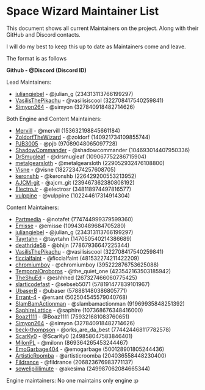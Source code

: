 # Space Wizard Maintainer List
This document shows all current Maintainers on the project. Along with their GitHub and Discord contacts.

I will do my best to keep this up to date as Maintainers come and leave.

The format is as follows

**Github - @Discord (Discord ID)**

Lead Maintainers: 
- [juliangiebel](https://github.com/juliangiebel) - @julian_g (234313113766199297)
- [VasilisThePikachu](https://github.com/VasilisThePikachu) - @vasilisiscool (322708417540259841)
- [Simyon264](https://github.com/Simyon264) - @simyon (327840918482714626)

Both Engine and Content Maintainers:
- [Mervill](https://github.com/Mervill) - @mervill (153632198845661184)
- [ZoldorfTheWizard](https://github.com/ZoldorfTheWizard) - @zoldorf (140921734109855744)
- [PJB3005](https://github.com/PJB3005) - @pjb (97089048065097728)
- [ShadowCommander](https://github.com/ShadowCommander) - @shadowcommander (104693014407950336)
- [DrSmugleaf](https://github.com/DrSmugleaf) - @drsmugleaf (109067752286715904)
- [metalgearsloth](https://github.com/metalgearsloth) - @metalgearsloth (229052932476108800)
- [Visne](https://github.com/Visne) - @visne (182723474257608705)
- [keronshb](https://github.com/keronshb) - @keronshb (226429200553213952)
- [AJCM-git](https://github.com/AJCM-git) - @ajcm_git (239467362380808192)
- [ElectroJr](https://github.com/ElectroJr) - @electrosr (348118974497816577)
- [vulppine](https://github.com/vulppine) - @vulppine (102244617314914304)

Content Maintainers:
- [Partmedia](https://github.com/Partmedia) - @notafet (774744999379599360)
- [Emisse](https://github.com/Emisse) - @emisse (109430489684705280)
- [juliangiebel](https://github.com/juliangiebel) - @julian_g (234313113766199297)
- [Tayrtahn](https://github.com/Tayrtahn) - @tayrtahn (147050540214386689)
- [deathride58](https://github.com/deathride58) - @bhijn (77867936647225344)
- [VasilisThePikachu](https://github.com/VasilisThePikachu) - @vasilisiscool (322708417540259841)
- [ficcialfaint](https://github.com/ficcialfaint) - @ficcialfaint (481532274211422209)
- [chromiumboy](https://github.com/chromiumboy) - @chromiumboy (395222876753625088)
- [TemporalOroboros](https://github.com/TemporalOroboros) - @the_quiet_one (423542163503185942)
- [TheShuEd](https://github.com/TheShuEd) - @eshhhed (267327466060775425)
- [slarticodefast](https://github.com/slarticodefast) - @sebseb5071 (578191477839101967)
- [UbaserB](https://github.com/UbaserB) - @ubaser (578881480386805771)
- [Errant-4](https://github.com/Errant-4) - @err.ant (502504545579040768)
- [SlamBamActionman](https://github.com/SlamBamActionman) - @slambamactionman (91969935848251392)
- [SaphireLattice](https://github.com/SaphireLattice) - @saphire (107368676348416000)
- [Boaz1111](https://github.com/Boaz1111) - @Boaz1111 (759321681083760651)
- [Simyon264](https://github.com/Simyon264) - @simyon (327840918482714626)
- [beck-thompson](https://github.com/beck-thompson) - @orks_are_da_best (774424468117782578)
- [ScarKy0](https://github.com/ScarKy0) - @ScarKy0 (249858047583846401)
- [MilonPL](https://github.com/MilonPL) - @milonn (869364265453244467)
- [EmoGarbage404](https://github.com/EmoGarbage404) - @emogarbage (500128901805244436)
- [ArtisticRoomba](https://github.com/ArtisticRoomba) - @artisticroomba (204036558448230400)
- [Fildrance](https://github.com/Fildrance) - @fildrance (206823676983771137)
- [sowelipililimute](https://github.com/sowelipililimute) - @akesima (249987062084665344)

Engine maintainers:
No one maintains only engine :p
